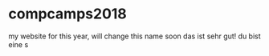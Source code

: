 # compcamps2018
my website for this year, will change this name soon
das ist sehr gut! du bist eine s
